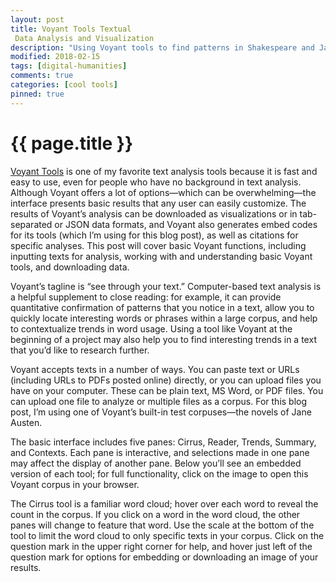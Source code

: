 ```yaml
---
layout: post
title: Voyant Tools Textual
 Data Analysis and Visualization
description: "Using Voyant tools to find patterns in Shakespeare and Jane Austen"
modified: 2018-02-15
tags: [digital-humanities]
comments: true
categories: [cool tools]
pinned: true
---
```

{{ page.title }}
================

[Voyant Tools](http://voyant-tools.org/) is one of my favorite text analysis tools because it is fast and easy to use, even for people who have no background in text analysis. Although Voyant offers a lot of options—which can be overwhelming—the interface presents basic results that any user can easily customize. The results of Voyant’s analysis can be downloaded as visualizations or in tab-separated or JSON data formats, and Voyant also generates embed codes for its tools (which I’m using for this blog post), as well as citations for specific analyses. This post will cover basic Voyant functions, including inputting texts for analysis, working with and understanding basic Voyant tools, and downloading data.

Voyant’s tagline is “see through your text.” Computer-based text analysis is a helpful supplement to close reading: for example, it can provide quantitative confirmation of patterns that you notice in a text, allow you to quickly locate interesting words or phrases within a large corpus, and help to contextualize trends in word usage. Using a tool like Voyant at the beginning of a project may also help you to find interesting trends in a text that you’d like to research further.

Voyant accepts texts in a number of ways. You can paste text or URLs (including URLs to PDFs posted online) directly, or you can upload files you have on your computer. These can be plain text, MS Word, or PDF files. You can upload one file to analyze or multiple files as a corpus. For this blog post, I’m using one of Voyant’s built-in test corpuses—the novels of Jane Austen.

The basic interface includes five panes: Cirrus, Reader, Trends, Summary, and Contexts. Each pane is interactive, and selections made in one pane may affect the display of another pane. Below you’ll see an embedded version of each tool; for full functionality, click on the image to open this Voyant corpus in your browser.

The Cirrus tool is a familiar word cloud; hover over each word to reveal the count in the corpus. If you click on a word in the word cloud, the other panes will change to feature that word. Use the scale at the bottom of the tool to limit the word cloud to only specific texts in your corpus. Click on the question mark in the upper right corner for help, and hover just left of the question mark for options for embedding or downloading an image of your results.
